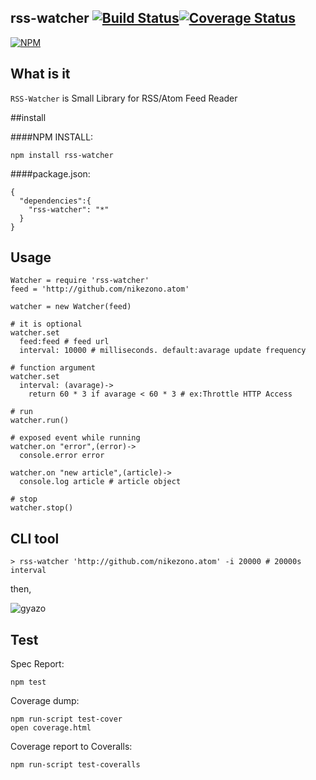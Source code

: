 rss-watcher [![Build Status](https://travis-ci.org/nikezono/node-rss-watcher.png)](https://travis-ci.org/nikezono/node-rss-watcher)[![Coverage Status](https://coveralls.io/repos/nikezono/node-rss-watcher/badge.png)](https://coveralls.io/r/nikezono/node-rss-watcher)
---

[![NPM](https://nodei.co/npm/rss-watcher.png)](https://nodei.co/npm/rss-watcher/)

## What is it
`RSS-Watcher` is Small Library for RSS/Atom Feed Reader

##install

####NPM INSTALL:

    npm install rss-watcher

####package.json:

```
{
  "dependencies":{
    "rss-watcher": "*"
  }
}
```

## Usage

    Watcher = require 'rss-watcher'
    feed = 'http://github.com/nikezono.atom'

    watcher = new Watcher(feed)

    # it is optional
    watcher.set
      feed:feed # feed url
      interval: 10000 # milliseconds. default:avarage update frequency

    # function argument
    watcher.set
      interval: (avarage)->
        return 60 * 3 if avarage < 60 * 3 # ex:Throttle HTTP Access

    # run
    watcher.run()

    # exposed event while running
    watcher.on "error",(error)->
      console.error error

    watcher.on "new article",(article)->
      console.log article # article object

    # stop
    watcher.stop()

## CLI tool

    > rss-watcher 'http://github.com/nikezono.atom' -i 20000 # 20000s interval

then,

![gyazo](http://gyazo.com/35357bf10711857403eaa7abe6b70037.png)


## Test

Spec Report:

    npm test

Coverage dump:

    npm run-script test-cover
    open coverage.html

Coverage report to Coveralls:

    npm run-script test-coveralls
